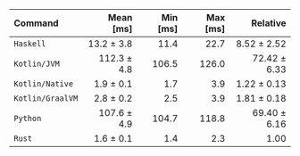 | Command | Mean [ms] | Min [ms] | Max [ms] | Relative |
|:---|---:|---:|---:|---:|
| `Haskell` | 13.2 ± 3.8 | 11.4 | 22.7 | 8.52 ± 2.52 |
| `Kotlin/JVM` | 112.3 ± 4.8 | 106.5 | 126.0 | 72.42 ± 6.33 |
| `Kotlin/Native` | 1.9 ± 0.1 | 1.7 | 3.9 | 1.22 ± 0.13 |
| `Kotlin/GraalVM` | 2.8 ± 0.2 | 2.5 | 3.9 | 1.81 ± 0.18 |
| `Python` | 107.6 ± 4.9 | 104.7 | 118.8 | 69.40 ± 6.16 |
| `Rust` | 1.6 ± 0.1 | 1.4 | 2.3 | 1.00 |
